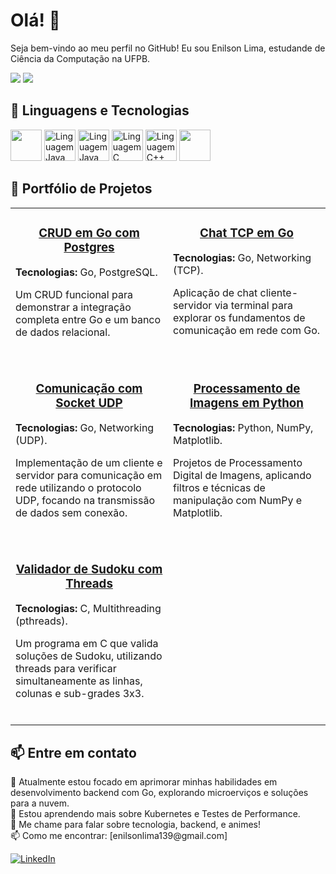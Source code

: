 # Olá! 👋

Seja bem-vindo ao meu perfil no GitHub! Eu sou Enilson Lima, estudande de Ciência da Computação na UFPB.

<div>
  <img src="https://github-readme-stats.vercel.app/api?username=enilsonn&theme=github_dark&show_icons=true&rank_icon=github&hide_border=true&cache_seconds=1&include_all_commits=true" />
  <img src="https://github-readme-stats.vercel.app/api/top-langs/?username=enilsonn&layout=compact&theme=github_dark&hide_border=true&cache_seconds=1" />

## 🔧 Linguagens e Tecnologias

<div>
  <img src="https://cdn.jsdelivr.net/gh/devicons/devicon@latest/icons/go/go-original.svg" width="50" height="50" />
  <img src="https://cdn.jsdelivr.net/gh/devicons/devicon@latest/icons/docker/docker-original-wordmark.svg" alt="Linguagem Java" width="50" height="50" />
  <img src="https://cdn.jsdelivr.net/gh/devicons/devicon@latest/icons/kubernetes/kubernetes-plain-wordmark.svg" alt="Linguagem Java" width="50" height="50" />
  <img src="https://cdn.jsdelivr.net/gh/devicons/devicon/icons/c/c-original.svg" alt="Linguagem C" width="50" height="50" />
  <img src="https://cdn.jsdelivr.net/gh/devicons/devicon@latest/icons/cplusplus/cplusplus-original.svg" alt="Linguagem C++" width="50" height="50" />
  <img src="https://cdn.jsdelivr.net/gh/devicons/devicon@latest/icons/python/python-original.svg" width="50" height="50" />   
</div>

## 🚀 Portfólio de Projetos

<table width="100%">
  <tr>
    <td width="50%" valign="top">
      <h3 align="center">
        <a href="https://github.com/Enilsonn/CRUD-Postgres" target="_blank">CRUD em Go com Postgres</a>
      </h3>
      <p><strong>Tecnologias:</strong> Go, PostgreSQL.</p>
      <p>Um CRUD funcional para demonstrar a integração completa entre Go e um banco de dados relacional.</p>
      <br>
    </td>
    
  <td width="50%" valign="top">
      <h3 align="center">
        <a href="https://github.com/Enilsonn/Chat-TCP-Go" target="_blank">Chat TCP em Go</a>
      </h3>
      <p><strong>Tecnologias:</strong> Go, Networking (TCP).</p>
      <p>Aplicação de chat cliente-servidor via terminal para explorar os fundamentos de comunicação em rede com Go.</p>
      <br>
    </td>
  </tr>
  
  <tr>
    <td width="50%" valign="top">
      <h3 align="center">
        <a href="https://github.com/Enilsonn/Socket_UDP" target="_blank">Comunicação com Socket UDP</a>
      </h3>
      <p><strong>Tecnologias:</strong> Go, Networking (UDP).</p>
      <p>Implementação de um cliente e servidor para comunicação em rede utilizando o protocolo UDP, focando na transmissão de dados sem conexão.</p>
      <br>
    </td>
    
  <td width="50%" valign="top">
      <h3 align="center">
        <a href="https://github.com/Enilsonn/PDI-Processamento-de-Imagens" target="_blank">Processamento de Imagens em Python</a>
      </h3>
      <p><strong>Tecnologias:</strong> Python, NumPy, Matplotlib.</p>
      <p>Projetos de Processamento Digital de Imagens, aplicando filtros e técnicas de manipulação com NumPy e Matplotlib.</p>
      <br>
    </td>
  </tr>
  
  <tr>
    <td width="50%" valign="top">
      <h3 align="center">
        <a href="https://github.com/Enilsonn/SudokuValidationWithThreads" target="_blank">Validador de Sudoku com Threads</a>
      </h3>
      <p><strong>Tecnologias:</strong> C, Multithreading (pthreads).</p>
      <p>Um programa em C que valida soluções de Sudoku, utilizando threads para verificar simultaneamente as linhas, colunas e sub-grades 3x3.</p>
      <br>
    </td>
    <td width="50%" valign="top">
      </td>
  </tr>
</table>


## 📫 Entre em contato

<p>
  🔭 Atualmente estou focado em aprimorar minhas habilidades em desenvolvimento backend com Go, explorando microerviços e soluções para a nuvem.<br>
  🌱 Estou aprendendo mais sobre Kubernetes e Testes de Performance.<br>
  💬 Me chame para falar sobre tecnologia, backend, e animes!<br>
  📫 Como me encontrar: [enilsonlima139@gmail.com]
</p>

<div>
  <a href="https://www.linkedin.com/in/enilson-lima-944532140/">
    <img src="https://img.shields.io/badge/linkedin-%230077B5.svg?style=for-the-badge&logo=linkedin&logoColor=white" alt="LinkedIn" />
  </a>
</div>


<!--
**Enilsonn/Enilsonn** is a ✨ _special_ ✨ repository because its `README.md` (this file) appears on your GitHub profile.

Here are some ideas to get you started:

- 🔭 I’m currently working on ...
- 🌱 I’m currently learning ...
- 👯 I’m looking to collaborate on ...
- 🤔 I’m looking for help with ...
- 💬 Ask me about ...
- 📫 How to reach me: ...
- 😄 Pronouns: ...
- ⚡ Fun fact: ...
-->
